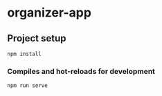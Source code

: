 # organizer-app

## Project setup
```
npm install
```

### Compiles and hot-reloads for development
```
npm run serve
```
